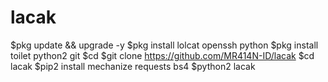 # lacak
$pkg update && upgrade -y
$pkg install lolcat openssh python
$pkg install toilet python2 git
$cd
$git clone https://github.com/MR414N-ID/lacak
$cd lacak
$pip2 install mechanize requests bs4
$python2 lacak
